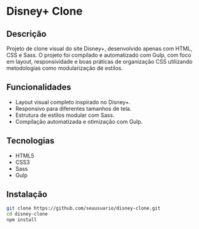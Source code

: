 
# Disney+ Clone

## Descrição
Projeto de clone visual do site Disney+, desenvolvido apenas com HTML, CSS e Sass. O projeto foi compilado e automatizado com Gulp, com foco em layout, responsividade e boas práticas de organização CSS utilizando metodologias como modularização de estilos.

## Funcionalidades
- Layout visual completo inspirado no Disney+.
- Responsivo para diferentes tamanhos de tela.
- Estrutura de estilos modular com Sass.
- Compilação automatizada e otimização com Gulp.

## Tecnologias
- HTML5
- CSS3
- Sass
- Gulp

## Instalação
```bash
git clone https://github.com/seuusuario/disney-clone.git
cd disney-clone
npm install
